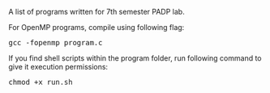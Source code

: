 A list of programs written for 7th semester PADP lab.

For OpenMP programs, compile using following flag:
<pre>gcc -fopenmp program.c</pre>

If you find shell scripts within the program folder, run following command to give it execution permissions:
<pre>chmod +x run.sh </pre>
